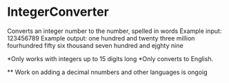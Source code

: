 # IntegerConverter
Converts an integer number to the number, spelled in words
Example input: 123456789
Example output: one hundred and twenty three million fourhundred fifty six thousand seven hundred and ejghty nine

*Only works with integers up to 15 digits long
*Only converts to English.

** Work on adding a decimal nnumbers and other languages is ongoig
